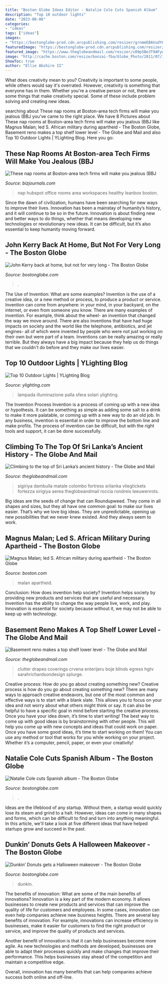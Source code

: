 ```yaml
---
title: "Boston Globe Ideas Editor - Natalie Cole Cuts Spanish Album"
description: "Top 10 outdoor lights"
date: "2023-08-06"
categories:
- "ideas"
tags: ["ideas"]
images:
- "https://bostonglobe-prod.cdn.arcpublishing.com/resizer/grnmmEBAVudY6uEhoFV0O6nuGDE=/506x0/arc-anglerfish-arc2-prod-bostonglobe.s3.amazonaws.com/public/E2E7EWX244I6FOZQT5SK3LFV5A.jpg"
featuredImage: "https://bostonglobe-prod.cdn.arcpublishing.com/resizer/9vli5HkFiTC5C6Oa5KFncpW4gCc=/506x0/arc-anglerfish-arc2-prod-bostonglobe.s3.amazonaws.com/public/QU545FASBMI6LMELW7ZSMYBQOE.jpg"
featured_image: "https://www.theglobeandmail.com/resizer/v09p5Be3T9AFynX595sHJAf_wLU=/1200x0/filters:quality(80)/arc-anglerfish-tgam-prod-tgam.s3.amazonaws.com/public/HVKJBNQPZVGEJKW2XYLGL6GF6U"
image: "http://cache.boston.com/resize/bonzai-fba/Globe_Photo/2011/07/18/1311047096_5394/300h.jpg"
ShowToc: true
author: "Ellie Abshire II"
---
```



What does creativity mean to you?
Creativity is important to some people, while others would say it's overrated. However, creativity is something that everyone has in them. Whether you're a creative person or not, there are some things that make creativity special. Some of these include problem solving and creating new ideas.

	

		
searching about These nap rooms at Boston-area tech firms will make you jealous (BBJ you've came to the right place. We have 8 Pictures about These nap rooms at Boston-area tech firms will make you jealous (BBJ like Magnus Malan; led S. African military during apartheid - The Boston Globe, Basement reno makes a top shelf lower level - The Globe and Mail and also Top 10 Outdoor Lights | YLighting Blog. Here you go:
		
    
## These Nap Rooms At Boston-area Tech Firms Will Make You Jealous (BBJ

<img loading=lazy src="http://media.bizj.us/view/img/6256801/nap-room*1200xx1024-576-0-54.jpg" onerror="this.onerror=null;this.src='https://tse2.mm.bing.net/th?id=OIP.pf0R96BjdwxXj8ouvQOvfQHaEK&amp;pid=15.1';" alt="These nap rooms at Boston-area tech firms will make you jealous (BBJ">

_Source: bizjournals.com_

>nap hubspot office rooms area workspaces healthy leanbox boston. 

	

Since the dawn of civilization, humans have been searching for new ways to improve their lives. Innovation has been a mainstay of humanity’s history, and it will continue to be so in the future. Innovation is about finding new and better ways to do things, whether that means developing new technologies or revolutionary new ideas. It can be difficult, but it’s also essential to keep humanity moving forward.

    
## John Kerry Back At Home, But Not For Very Long - The Boston Globe

<img loading=lazy src="https://bostonglobe-prod.cdn.arcpublishing.com/resizer/9vli5HkFiTC5C6Oa5KFncpW4gCc=/506x0/arc-anglerfish-arc2-prod-bostonglobe.s3.amazonaws.com/public/QU545FASBMI6LMELW7ZSMYBQOE.jpg" onerror="this.onerror=null;this.src='https://tse2.mm.bing.net/th?id=OIP.ftTTIbADzMqR-gQ3JRgM2wHaFU&amp;pid=15.1';" alt="John Kerry back at home, but not for very long - The Boston Globe">

_Source: bostonglobe.com_

>. 

	

The Use of Invention: What are some examples?
Invention is the use of a creative idea, or a new method or process, to produce a product or service. Invention can come from anywhere: in your mind, in your backyard, on the internet, or even from someone you know. 
There are many examples of invention. For example, think about the wheel- an invention that changed the way we move around. There are also inventions that have had huge impacts on society and the world like the telephone, antibiotics, and jet engines- all of which were invented by people who were not just working on their own but were part of a team. 
Inventions can be really amazing or really terrible. But they always have a big impact because they help us do things that we couldn't do before and they make our lives easier.

    
## Top 10 Outdoor Lights | YLighting Blog

<img loading=lazy src="https://www.ylighting.com/blog/wp-content/uploads/2015/09/smart-and-green-globe-led-indoor-outdoor-lamp1.jpg" onerror="this.onerror=null;this.src='https://tse1.mm.bing.net/th?id=OIP.IZwr9NaFi6VqI6fu8O_1DwHaHa&amp;pid=15.1';" alt="Top 10 Outdoor Lights | YLighting Blog">

_Source: ylighting.com_

>lampada illuminazione palla sfera solari ylighting. 

	

The Invention Process
Invention is a process of coming up with a new idea or hypothesis. It can be something as simple as adding some salt to a drink to make it more palatable, or coming up with a new way to do an old job. In any business, invention is essential in order to improve the bottom line and make profits. The process of invention can be difficult, but with the right tools and support, it can be done successfully.

    
## Climbing To The Top Of Sri Lanka’s Ancient History - The Globe And Mail

<img loading=lazy src="https://www.theglobeandmail.com/resizer/xsvETwObS93fcgs6XKFJi1mdsSU=/1200x0/filters:quality(80)/arc-anglerfish-tgam-prod-tgam.s3.amazonaws.com/public/EVKMLJMFCJHH5EF7BG7ZHQGE44" onerror="this.onerror=null;this.src='https://tse4.mm.bing.net/th?id=OIP.cJ55z8qq882PK4Y9BPPyMAHaE6&amp;pid=15.1';" alt="Climbing to the top of Sri Lanka’s ancient history - The Globe and Mail">

_Source: theglobeandmail.com_

>sigiriya dambulla matale colombo fortress srilanka vliegtickets fortezza sirigiya aerea theglobeandmail roccia rondreis leeuwenrots. 

	

Big ideas are the seeds of change that can Roundupweed. They come in all shapes and sizes, but they all have one common goal: to make our lives easier. That’s why we love big ideas. They are unpredictable, opening up new possibilities that we never knew existed. And they always seem to work.

    
## Magnus Malan; Led S. African Military During Apartheid - The Boston Globe

<img loading=lazy src="http://cache.boston.com/resize/bonzai-fba/Globe_Photo/2011/07/18/1311047096_5394/300h.jpg" onerror="this.onerror=null;this.src='https://tse4.mm.bing.net/th?id=OIP.OheMcydGAwyH_-HS0PQT0QHaKP&amp;pid=15.1';" alt="Magnus Malan; led S. African military during apartheid - The Boston Globe">

_Source: boston.com_

>malan apartheid. 

	

Conclusion: How does invention help society?
Invention helps society by providing new products and services that are useful and necessary. Invention has the ability to change the way people live, work, and play. Innovation is essential for society because without it, we may not be able to keep up with technology.

    
## Basement Reno Makes A Top Shelf Lower Level - The Globe And Mail

<img loading=lazy src="https://www.theglobeandmail.com/resizer/v09p5Be3T9AFynX595sHJAf_wLU=/1200x0/filters:quality(80)/arc-anglerfish-tgam-prod-tgam.s3.amazonaws.com/public/HVKJBNQPZVGEJKW2XYLGL6GF6U" onerror="this.onerror=null;this.src='https://tse1.mm.bing.net/th?id=OIP.vIqGl0tL-N_o0E0RcuQmlQHaLf&amp;pid=15.1';" alt="Basement reno makes a top shelf lower level - The Globe and Mail">

_Source: theglobeandmail.com_

>clutter drapes coverings crvena enterijeru boje blinds egress hgtv sarahrichardsondesign splurge. 

	

Creative process: How do you go about creating something new?
Creative process is how do you go about creating something new? There are many ways to approach creative endeavors, but one of the most common and effective ways is to start with a blank slate. This allows you to focus on your idea and not worry about what others might think or say. It can also be helpful to have a specific goal in mind before starting the creative process. Once you have your idea down, it’s time to start writing! The best way to come up with good ideas is by brainstorming with other people. This will help you come up with new concepts and ideas that could work on paper. Once you have some good ideas, it’s time to start working on them! You can use any method or tool that works for you while working on your project. Whether it’s a computer, pencil, paper, or even your creativity!

    
## Natalie Cole Cuts Spanish Album - The Boston Globe

<img loading=lazy src="https://bostonglobe-prod.cdn.arcpublishing.com/resizer/grnmmEBAVudY6uEhoFV0O6nuGDE=/506x0/arc-anglerfish-arc2-prod-bostonglobe.s3.amazonaws.com/public/E2E7EWX244I6FOZQT5SK3LFV5A.jpg" onerror="this.onerror=null;this.src='https://tse3.mm.bing.net/th?id=OIP.TJ0953veogwFO6rXI-O77AHaLH&amp;pid=15.1';" alt="Natalie Cole cuts Spanish album - The Boston Globe">

_Source: bostonglobe.com_

>. 

	

Ideas are the lifeblood of any startup. Without them, a startup would quickly lose its steam and grind to a halt. However, ideas can come in many shapes and forms, which can be difficult to find and turn into anything meaningful. In this article, we'll take a look at five different ideas that have helped startups grow and succeed in the past.

    
## Dunkin’ Donuts Gets A Halloween Makeover - The Boston Globe

<img loading=lazy src="https://bostonglobe-prod.cdn.arcpublishing.com/resizer/csdV0i-s7cKxx87Hr8DRlAdUNnY=/506x0/arc-anglerfish-arc2-prod-bostonglobe.s3.amazonaws.com/public/24OYOJSZ74I6JMC3MUYMWKEQ5E.jpg" onerror="this.onerror=null;this.src='https://tse2.mm.bing.net/th?id=OIP.xKX3bcTHFY0pP8sxn2vQXAHaGm&amp;pid=15.1';" alt="Dunkin’ Donuts gets a Halloween makeover - The Boston Globe">

_Source: bostonglobe.com_

>dunkin. 

	

The benefits of innovation: What are some of the main benefits of innovations?
Innovation is a key part of the modern economy. It allows businesses to create new products and services that can improve the quality of life for customers and employees. In some cases, innovation can even help companies achieve new business heights.
There are several key benefits of innovation. For example, innovations can increase efficiency in businesses, make it easier for customers to find the right product or service, and improve the quality of products and services.

Another benefit of innovation is that it can help businesses become more agile. As new technologies and methods are developed, businesses are able to adapt their processes quickly and make changes that improve their performance. This helps businesses stay ahead of the competition and maintain a competitive edge.

Overall, innovation has many benefits that can help companies achieve success both online and off-line.

